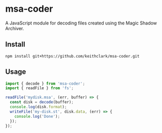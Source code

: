 # msa-coder

A JavaScript module for decoding files created using the Magic Shadow Archiver.

## Install

```
npm install git+https://github.com/keithclark/msa-coder.git
```

## Usage

```js
import { decode } from 'msa-coder';
import { readFile } from 'fs';

readFile('mydisk.msa', (err, buffer) => {
  const disk = decode(buffer);
  console.log(disk.format);
  writeFile('my-disk.st', disk.data, (err) => {
    console.log('Done');
  });
});
```

